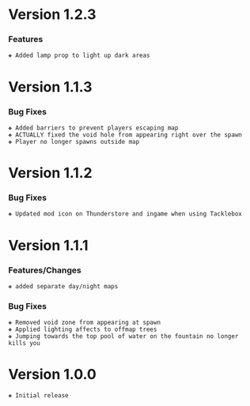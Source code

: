 # Version 1.2.3
### Features
    ❖ Added lamp prop to light up dark areas
# Version 1.1.3
### Bug Fixes
    ❖ Added barriers to prevent players escaping map
    ❖ ACTUALLY fixed the void hole from appearing right over the spawn
    ❖ Player no longer spawns outside map
# Version 1.1.2
### Bug Fixes
    ❖ Updated mod icon on Thunderstore and ingame when using Tacklebox
# Version 1.1.1
### Features/Changes
    ❖ added separate day/night maps
### Bug Fixes
    ❖ Removed void zone from appearing at spawn
    ❖ Applied lighting affects to offmap trees
    ❖ Jumping towards the top pool of water on the fountain no longer kills you
# Version 1.0.0
    ❖ Initial release
